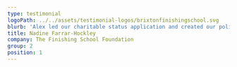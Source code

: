```yaml
---
type: testimonial
logoPath: ../../assets/testimonial-logos/brixtonfinishingschool.svg
blurb: 'Alex led our charitable status application and created our policy documentation covering due diligence, risk and fraud management, conflict of interest and safeguarding in 2023. We would highly recommend Alex in all aspects of charity establishment. She guided us through the journey and made the process really straightforward and simple, explaining both the processes attached to charitable status, but also the requirements for the organisation to meet best practice as set by the charity commission'
title: Nadine Farrar-Hockley
company: The Finishing School Foundation
group: 2
position: 1
---
```


